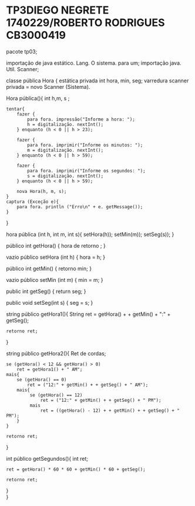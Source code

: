 # TP3DIEGO NEGRETE 1740229/ROBERTO RODRIGUES CB3000419
pacote tp03;

importação de java estático. Lang. O sistema. para um;
importação java. Util. Scanner;

classe pública Hora {
estática privada int hora, min, seg;
varredura scanner privada = novo Scanner (Sistema).

Hora pública(){
    int h,m, s ;
    
    tentar{
        fazer {
            para fora. impressão("Informe a hora: ");
            h = digitalização. nextInt();
        } enquanto (h < 0 || h > 23);
        
        fazer {
            para fora. imprimir("Informe os minutos: ");
            m = digitalização. nextInt();
        } enquanto (h < 0 || h > 59);
        
        fazer {
            para fora. imprimir("Informe os segundos: ");
            s = digitalização. nextInt();
        } enquanto (h < 0 || h > 59);
        
        nova Hora(h, m, s);
    }
    captura (Exceção e){
        para fora. println ("Erro\n" + e. getMessage());
    }
}

hora pública (int h, int m, int s){
    setHora(h));
    setMin(m));
    setSeg(s));
}

público int getHora() {
    hora de retorno ;
}

vazio público  setHora (int h) {
    hora = h;
}

público int getMin() {
    retorno min;
}

vazio público  setMin (int m) {
    min = m;
}

public int getSeg() {
    return seg;
}

public void setSeg(int s) {
    seg = s;
}

string público getHora1(){
    String ret = getHora() + + getMin() + ":" + getSeg();
    
    retorno ret;
}

string público getHora2(){
     Ret de cordas;
    
    se (getHora() < 12 && getHora() > 0)
        ret = getHora1() + " AM";
    mais{
        se (getHora() == 0)
            ret = ("12:" + getMin() + + getSeg() + " AM");
        mais{
             se (getHora() == 12)
                 ret = ("12:" + getMin() + + getSeg() + " PM");
             mais
                 ret = ((getHora() - 12) + + getMin() + + getSeg() + " PM");
        }                
    }
    
    retorno ret;
}

int público  getSegundos(){
    int ret;
    
    ret = getHora() * 60 * 60 + getMin() * 60 + getSeg();
    
    retorno ret;
}    
}
